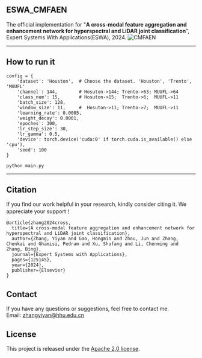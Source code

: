 ## ESWA_CMFAEN
The official implementation for "**A cross-modal feature aggregation and enhancement network for hyperspectral and LiDAR joint classification**", Expert Systems With Applications(ESWA), 2024.
![CMFAEN](https://github.com/zhangyiyan001/CMFAEN/blob/main/CMFAEN_framework.png)
****

## How to run it
```
config = {
    'dataset': 'Houston',  # Choose the dataset. 'Houston', 'Trento', 'MUUFL'
    'channel': 144,        # Hosuton->144; Trento->63; MUUFL->64
    'class_num': 15,       # Hosuton->15;  Trento->6;  MUUFL->11
    'batch_size': 128,
    'window_size': 11,     #  Hosuton->11; Trento->7;  MUUFL->11
    'learning_rate': 0.0005,
    'weight_decay': 0.0001,
    'epoches': 300,
    'lr_step_size': 30,
    'lr_gamma': 0.5,
    'device': torch.device('cuda:0' if torch.cuda.is_available() else 'cpu'),
    'seed': 100
}
```
```
python main.py
```
****
## Citation
If you find our work helpful in your research, kindly consider citing it. We appreciate your support！
```
@article{zhang2024cross,
  title={A cross-modal feature aggregation and enhancement network for hyperspectral and LiDAR joint classification},
  author={Zhang, Yiyan and Gao, Hongmin and Zhou, Jun and Zhang, Chenkai and Ghamisi, Pedram and Xu, Shufang and Li, Chenming and Zhang, Bing},
  journal={Expert Systems with Applications},
  pages={125145},
  year={2024},
  publisher={Elsevier}
}
```
## Contact
If you have any questions or suggestions, feel free to contact me.  
Email: zhangyiyan@hhu.edu.cn 

## License  
This project is released under the [Apache 2.0 license](LICENSE).
